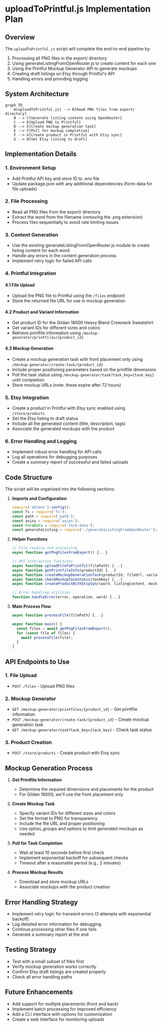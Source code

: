 # uploadToPrintful.js Implementation Plan

## Overview

The `uploadToPrintful.js` script will complete the end-to-end pipeline by:

1. Processing all PNG files in the export/ directory
2. Using generateListingFromOpenRouter.js to create content for each one
3. Using the Printful Mockup Generator API to generate mockups
4. Creating draft listings on Etsy through Printful's API
5. Handling errors and providing logging

## System Architecture

```mermaid
graph TD
    A[uploadToPrintful.js] --> B[Read PNG files from export/ directory]
    B --> C[Generate listing content using OpenRouter]
    C --> D[Upload PNG to Printful]
    D --> E[Create mockup generation task]
    E --> F[Poll for mockup completion]
    F --> G[Create product in Printful with Etsy sync]
    G --> H[Set Etsy listing to draft]
```

## Implementation Details

### 1. Environment Setup
- Add Printful API key and store ID to .env file
- Update package.json with any additional dependencies (form-data for file uploads)

### 2. File Processing
- Read all PNG files from the export/ directory
- Extract the word from the filename (removing the .png extension)
- Process files sequentially to avoid rate limiting issues

### 3. Content Generation
- Use the existing generateListingFromOpenRouter.js module to create listing content for each word
- Handle any errors in the content generation process
- Implement retry logic for failed API calls

### 4. Printful Integration

#### 4.1 File Upload
- Upload the PNG file to Printful using the `/files` endpoint
- Store the returned file URL for use in mockup generation

#### 4.2 Product and Variant Information
- Get product ID for the Gildan 18000 Heavy Blend Crewneck Sweatshirt
- Get variant IDs for different sizes and colors
- Retrieve printfile information using `/mockup-generator/printfiles/{product_id}`

#### 4.3 Mockup Generation
- Create a mockup generation task with front placement only using `/mockup-generator/create-task/{product_id}`
- Include proper positioning parameters based on the printfile dimensions
- Poll the task status using `/mockup-generator/task?task_key={task_key}` until completion
- Store mockup URLs (note: these expire after 72 hours)

### 5. Etsy Integration
- Create a product in Printful with Etsy sync enabled using `/store/products`
- Set the Etsy listing to draft status
- Include all the generated content (title, description, tags)
- Associate the generated mockups with the product

### 6. Error Handling and Logging
- Implement robust error handling for API calls
- Log all operations for debugging purposes
- Create a summary report of successful and failed uploads

## Code Structure

The script will be organized into the following sections:

1. **Imports and Configuration**
   ```javascript
   require('dotenv').config();
   const fs = require('fs');
   const path = require('path');
   const axios = require('axios');
   const FormData = require('form-data');
   const generateListing = require('./generateListingFromOpenRouter');
   ```

2. **Helper Functions**
   ```javascript
   // File reading and processing
   async function getPngFilesFromExport() {...}
   
   // API interaction functions
   async function uploadFileToPrintful(filePath) {...}
   async function getPrintfileInfo(productId) {...}
   async function createMockupGenerationTask(productId, fileUrl, variantIds) {...}
   async function checkMockupTaskStatus(taskKey) {...}
   async function createProductWithEtsySync(word, listingContent, mockupUrls) {...}
   
   // Error handling utilities
   function handleError(error, operation, word) {...}
   ```

3. **Main Process Flow**
   ```javascript
   async function processFile(filePath) {...}
   
   async function main() {
     const files = await getPngFilesFromExport();
     for (const file of files) {
       await processFile(file);
     }
   }
   ```

## API Endpoints to Use

### 1. File Upload
- `POST /files` - Upload PNG files

### 2. Mockup Generator
- `GET /mockup-generator/printfiles/{product_id}` - Get printfile information
- `POST /mockup-generator/create-task/{product_id}` - Create mockup generation task
- `GET /mockup-generator/task?task_key={task_key}` - Check task status

### 3. Product Creation
- `POST /store/products` - Create product with Etsy sync

## Mockup Generation Process

1. **Get Printfile Information**
   - Determine the required dimensions and placements for the product
   - For Gildan 18000, we'll use the front placement only

2. **Create Mockup Task**
   - Specify variant IDs for different sizes and colors
   - Set the format to PNG for transparency
   - Include the file URL and proper positioning
   - Use option_groups and options to limit generated mockups as needed

3. **Poll for Task Completion**
   - Wait at least 10 seconds before first check
   - Implement exponential backoff for subsequent checks
   - Timeout after a reasonable period (e.g., 2 minutes)

4. **Process Mockup Results**
   - Download and store mockup URLs
   - Associate mockups with the product creation

## Error Handling Strategy

- Implement retry logic for transient errors (3 attempts with exponential backoff)
- Log detailed error information for debugging
- Continue processing other files if one fails
- Generate a summary report at the end

## Testing Strategy

- Test with a small subset of files first
- Verify mockup generation works correctly
- Confirm Etsy draft listings are created properly
- Check all error handling paths

## Future Enhancements

- Add support for multiple placements (front and back)
- Implement batch processing for improved efficiency
- Add a CLI interface with options for customization
- Create a web interface for monitoring uploads